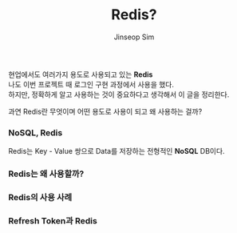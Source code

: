 ﻿---
layout: post
title: "Redis?"
categories: ToyProject
tags: [devops]
author:
  - Jinseop Sim
toc: true
---
현업에서도 여러가지 용도로 사용되고 있는 __Redis__  
나도 이번 프로젝트 때 로그인 구현 과정에서 사용을 했다.  
하지만, 정확하게 알고 사용하는 것이 중요하다고 생각해서 이 글을 정리한다.  

과연 Redis란 무엇이며 어떤 용도로 사용이 되고 왜 사용하는 걸까?  

### NoSQL, Redis
Redis는 Key - Value 쌍으로 Data를 저장하는 전형적인 __NoSQL__ DB이다.  

### Redis는 왜 사용할까?

### Redis의 사용 사례

### Refresh Token과 Redis